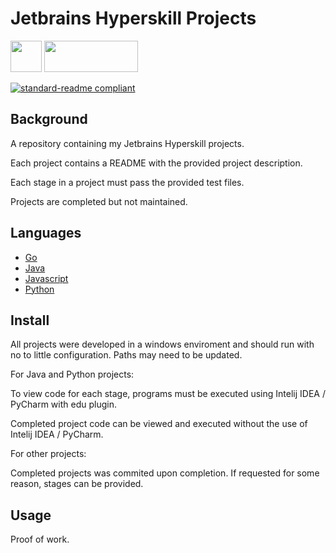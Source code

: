# Jetbrains Hyperskill Projects

<p>
<img src="https://github.com/sudo-adduser-jordan/Hyperskill-Projects/blob/main/pluginIcon.png" width="50" height="50">
<img src=https://github.com/sudo-adduser-jordan/Hyperskill-Projects/blob/main/Hyperskill_Logo.svg?sanitize=true" width="150" height="50"> 
</p>

[![standard-readme compliant](https://img.shields.io/badge/readme%20style-standard-brightgreen.svg)](https://github.com/RichardLitt/standard-readme)

## Background

A repository containing my Jetbrains Hyperskill projects.

Each project contains a README with the provided project description.

Each stage in a project must pass the provided test files.

Projects are completed but not maintained. 

## Languages

- [Go](https://github.com/sudo-adduser-jordan/Hyperskill-Projects/tree/main/Go%20Projects)
- [Java](https://github.com/sudo-adduser-jordan/Hyperskill-Projects/tree/main/Java%20Projects)
- [Javascript](https://github.com/sudo-adduser-jordan/Hyperskill-Projects/tree/main/Javascript%20Projects)
- [Python](https://github.com/sudo-adduser-jordan/Hyperskill-Projects/tree/main/Python%20Projects)

## Install

All projects were developed in a windows enviroment and should run with no to little configuration. Paths may need to be updated.

For Java and Python projects:

To view code for each stage, programs must be executed using Intelij IDEA / PyCharm with edu plugin.

Completed project code can be viewed and executed without the use of Intelij IDEA / PyCharm.

For other projects: 

Completed projects was commited upon completion. If requested for some reason, stages can be provided.

## Usage

Proof of work.

